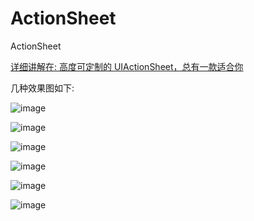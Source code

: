 # ActionSheet
ActionSheet 



[详细讲解在: 高度可定制的 UIActionSheet，总有一款适合你](https://juejin.im/post/5b25513e51882574d40a1afa)


几种效果图如下:

![image](https://github.com/JiWuChao/ActionSheet/blob/master/JWCActionSheet/style0.jpeg?raw=true)

![image](https://github.com/JiWuChao/ActionSheet/blob/master/JWCActionSheet/style1.jpeg?raw=true)

![image](https://github.com/JiWuChao/ActionSheet/blob/master/JWCActionSheet/style2.jpeg?raw=true)

![image](https://github.com/JiWuChao/ActionSheet/blob/master/JWCActionSheet/style3.jpeg?raw=true)

![image](https://github.com/JiWuChao/ActionSheet/blob/master/JWCActionSheet/style4.jpeg?raw=true)

![image](https://github.com/JiWuChao/ActionSheet/blob/master/JWCActionSheet/style5.jpeg?raw=true)
